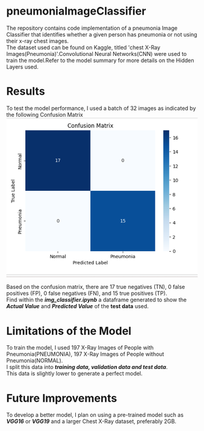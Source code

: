 # pneumoniaImageClassifier
The repository contains code implementation of a pneumonia Image Classifier that identifies whether a given person has pneumonia or not using their x-ray chest images.\
The dataset used can be found on Kaggle, titled 'chest X-Ray Images(Pneumonia)'.Convolutional Neural Networks(CNN) were used to train the model.Refer to the model summary for more details on the Hidden Layers used.<br />

# Results 

To test the model performance, I used a batch of 32 images as indicated by the following Confusion Matrix<br />
![Screenshot](testResults.png)

Based on the confusion matrix, there are 17 true negatives (TN), 0 false positives (FP), 0 false negatives (FN), and 15 true positives (TP). <br />
Find within the ***img_classifier.ipynb*** a dataframe generated to show the ***Actual Value*** and ***Predicted Value*** of the **test data** used. <br />



# Limitations of the Model

To train the model, I used 197 X-Ray Images of People with Pneumonia(PNEUMONIA), 197 X-Ray Images of People without Pneumonia(NORMAL).<br />
I split this data into ***training data, validation data and test data***. <br />
This data is slightly lower to generate a perfect model. <br />

# Future Improvements
To develop a better model, I plan on using a pre-trained model such as ***VGG16*** or ***VGG19*** and a larger Chest X-Ray dataset, preferably 2GB.<br />




